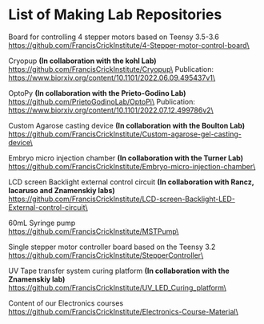# List of Making Lab Repositories

Board for controlling 4 stepper motors based on Teensy 3.5-3.6\
https://github.com/FrancisCrickInstitute/4-Stepper-motor-control-board\

Cryopup **(In collaboration with the kohl Lab)**\
https://github.com/FrancisCrickInstitute/Cryopup\
Publication: https://www.biorxiv.org/content/10.1101/2022.06.09.495437v1\

OptoPy **(In collaboration with the Prieto-Godino Lab)**\
https://github.com/PrietoGodinoLab/OptoPi\
Publication: https://www.biorxiv.org/content/10.1101/2022.07.12.499786v2\

Custom Agarose casting device **(In collaboration with the Boulton Lab)**\
https://github.com/FrancisCrickInstitute/Custom-agarose-gel-casting-device\

Embryo micro injection chamber **(In collaboration with the Turner Lab)**\
https://github.com/FrancisCrickInstitute/Embryo-micro-injection-chamber\

LCD screen Backlight external control circuit **(In collaboration with Rancz, Iacaruso and Znamenskiy labs)**\
https://github.com/FrancisCrickInstitute/LCD-screen-Backlight-LED-External-control-circuit\

60mL Syringe pump\
https://github.com/FrancisCrickInstitute/MSTPump\

Single stepper motor controller board based on the Teensy 3.2\
https://github.com/FrancisCrickInstitute/StepperController\

UV Tape transfer system curing platform **(In collaboration with the Znamenskiy lab)**\
https://github.com/FrancisCrickInstitute/UV_LED_Curing_platform\

Content of our Electronics courses\
https://github.com/FrancisCrickInstitute/Electronics-Course-Material\
